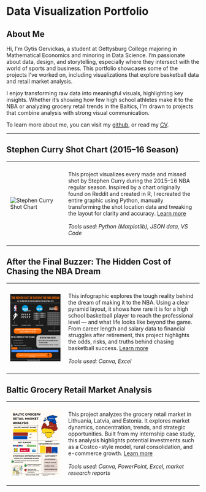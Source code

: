 # Data Visualization Portfolio

## About Me
Hi, I'm Gytis Gervickas, a student at Gettysburg College majoring in Mathematical Economics and minoring in Data Science. I’m passionate about data, design, and storytelling, especially where they intersect with the world of sports and business. This portfolio showcases some of the projects I’ve worked on, including visualizations that explore basketball data and retail market analysis.

I enjoy transforming raw data into meaningful visuals, highlighting key insights. Whether it’s showing how few high school athletes make it to the NBA or analyzing grocery retail trends in the Baltics, I’m drawn to projects that combine analysis with strong visual communication.

<!--Include links to documents or sites that may be useful to your target audience: website, LinkedIn, your cv/resume, github, a community you contribute to, etc -->

To learn more about me, you can visit my [github](https://github.com/gervickas), or read my [CV](Images/CV.pdf).


---

## Stephen Curry Shot Chart (2015–16 Season)

<table align="center" style="border-collapse: collapse; border: none;">
  <tr style="border: none;">
    <td style="padding: 10px; width: 30%; border: none;">
      <img src="../Images/curry_shotchart.png" alt="Stephen Curry Shot Chart" width="100%">
    </td>
    <td style="padding: 10px; width: 70%; border: none;" valign="top">
      <p>
        This project visualizes every made and missed shot by Stephen Curry during the 2015–16 NBA regular season. 
        Inspired by a chart originally found on Reddit and created in R, I recreated the entire graphic using Python, 
        manually transforming the shot location data and tweaking the layout for clarity and accuracy.
        <a href="./Project 1/README.md">Learn more</a>
        <br><br>
        <i>Tools used: Python (Matplotlib), JSON data, VS Code</i>
      </p>
    </td>
  </tr>
</table>


## After the Final Buzzer: The Hidden Cost of Chasing the NBA Dream

<table align="center" style="border-collapse: collapse; border: none;">
  <tr style="border: none;">
    <td style="padding: 10px; width: 30%; border: none;">
      <img src="./Images/proj2.png" alt="NBA Infographic" width="100%">
    </td>
    <td style="padding: 10px; width: 70%; border: none;" valign="top">
      <p>
        This infographic explores the tough reality behind the dream of making it to the NBA. Using a clear pyramid layout, 
        it shows how rare it is for a high school basketball player to reach the professional level — and what life looks like 
        beyond the game. From career length and salary data to financial struggles after retirement, this project highlights 
        the odds, risks, and truths behind chasing basketball success.
        <a href="./Project 2/README.md">Learn more</a>
        <br><br>
        <i>Tools used: Canva, Excel</i>
      </p>
    </td>
  </tr>
</table>



## Baltic Grocery Retail Market Analysis

<table align="center" style="border-collapse: collapse; border: none;">
  <tr style="border: none;">
    <td style="padding: 10px; width: 30%; border: none;">
      <img src="./Images/Baltic.png" alt="Baltic Grocery Infographic" width="100%">
    </td>
    <td style="padding: 10px; width: 70%; border: none;" valign="top">
      <p>
        This project analyzes the grocery retail market in Lithuania, Latvia, and Estonia. It explores market dynamics, 
        concentration, trends, and strategic opportunities. Built from my internship case study, this analysis highlights 
        potential investments such as a Costco-style model, rural consolidation, and e-commerce growth.
        <a href="./Project 3/README.md">Learn more</a>
        <br><br>
        <i>Tools used: Canva, PowerPoint, Excel, market research reports</i>
      </p>
    </td>
  </tr>
</table>

